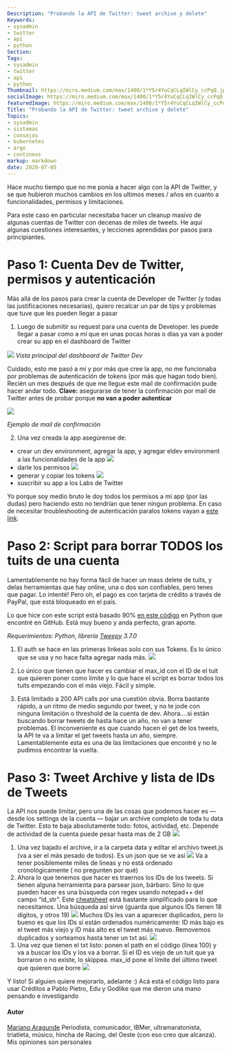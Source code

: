 ```yaml
---
Description: "Probando la API de Twitter: tweet archive y delete"
Keywords:
- sysadmin 
- twitter
- api
- python
Section: 
Tags:
- sysadmin 
- twitter
- api
- python
Thumbnail: https://miro.medium.com/max/1400/1*Y5r4YuCqCLqIWlCy_ccPqQ.jpeg
socialImage: https://miro.medium.com/max/1400/1*Y5r4YuCqCLqIWlCy_ccPqQ.jpeg
featuredImage: https://miro.medium.com/max/1400/1*Y5r4YuCqCLqIWlCy_ccPqQ.jpeg
Title: "Probando la API de Twitter: tweet archive y delete"
Topics:
- sysadmin 
- sistemas
- consejos
- kubernetes
- argo
- continous
markup: markdown
date: 2020-07-05
---
```


Hace mucho tiempo que no me ponía a hacer algo con la API de Twitter, y se que hubieron muchos cambios en los ultimos meses / años en cuanto a funcionalidades, permisos y limitaciones.

Para este caso en particular necesitaba hacer un cleanup masivo de algunas cuentas de Twitter con decenas de miles de tweets. He aquí algunas cuestiones interesantes, y lecciones aprendidas por pasos para principiantes.

<!--more-->

# Paso 1: Cuenta Dev de Twitter, permisos y autenticación

Más allá de los pasos para crear la cuenta de Developer de Twitter (y todas las justificaciones necesarias), quiero recalcar un par de tips y problemas que tuve que les pueden llegar a pasar

1. Luego de submitir su request para una cuenta de Developer. les puede llegar a pasar como a mí que en unas pocas horas o días ya van a poder crear su app en el dashboard de Twitter

![](https://miro.medium.com/max/1400/1*Y5r4YuCqCLqIWlCy_ccPqQ.jpeg)
*Vista principal del dashboard de Twitter Dev*

Cuidado, esto me pasó a mí y por más que cree la app, no me funcionaba por problemas de autenticación de tokens (por más que hagan todo bien). Recién un mes después de que me llegue este mail de confirmación pude hacer andar todo. **Clave:** asegurarse de tener la confirmación por mail de Twitter antes de probar porque **no van a poder autenticar**

![](https://miro.medium.com/max/1400/1*JytexSnThIcgvwjzSUWQ7w.jpeg)

*Ejemplo de mail de confirmación*

2. Una vez creada la app asegúrense de:

  - crear un dev environment, agregar la app, y agregar eldev environment a las funcionalidades de la app
  ![](https://miro.medium.com/max/1400/1*YL4be7SqpYL7t_jXNOFmfA.jpeg)
  - darle los permisos
  ![](https://miro.medium.com/max/1400/1*7Oj-OPc4a3oCgISwi7WkSg.jpeg)
  - generar y copiar los tokens
  ![](https://miro.medium.com/max/1400/1*tL8LxVcFxsnjQ1JlPDlzrA.jpeg)
  - suscribir su app a los Labs de Twitter

Yo porque soy medio bruto le doy todos los permisos a mi app (por las dudas) pero haciendo esto no tendrían que tener ningun problema. En caso de necesitar troubleshooting de autenticación paralos tokens vayan a [este link](https://developer.twitter.com/en/docs/labs/tweets-and-users/quick-start/get-tweets).

# Paso 2: Script para borrar TODOS los tuits de una cuenta
Lamentablemente no hay forma fácil de hacer un mass delete de tuits, y delas herramientas que hay online, una o dos son confiables, pero tenes que pagar. Lo intenté! Pero oh, el pago es con tarjeta de crédito a través de PayPal, que está bloqueado en el país.

Lo que hice con este script está basado 90% [en este código](https://github.com/ngeor/delete-old-tweets) en Python que encontré en GitHub. Está muy bueno y anda perfecto, gran aporte.

*Requerimientos: Python, librería [Tweepy](https://www.tweepy.org/) 3.7.0*

1. El auth se hace en las primeras linkeas solo con sus Tokens. Es lo único que se usa y no hace falta agregar nada más.
![](https://miro.medium.com/max/1214/1*yT_gKrhbYt-E35XmKMrUvA.png)

2. Lo único que tienen que hacer es cambiar el max_id con el ID de el tuit que quieren poner como límite y lo que hace el script es borrar todos los tuits empezando con el más viejo. Fácil y simple.

3. Está limitado a 200 API calls por una cuestión obvia. Borra bastante rápido, a un ritmo de medio segundo por tweet, y no te jode con ninguna limitación o threshold de la cuenta de dev.
Ahora….si están buscando borrar tweets de hasta hace un año, no van a tener problemas. El inconveniente es que cuando hacen el get de los tweets, la API te va a limitar el get tweets hasta un año, siempre. Lamentablemente esta es una de las limitaciones que encontré y no le pudimos encontrar la vuelta.

# Paso 3: Tweet Archive y lista de IDs de Tweets
La API nos puede limitar, pero una de las cosas que podemos hacer es — desde los settings de la cuenta — bajar un archive completo de toda tu data de Twitter. Esto te baja absolutamente todo: fotos, actividad, etc. Depende de actividad de la cuenta puede pesar hasta mas de 2 GB
![](https://miro.medium.com/max/1400/1*yzuRuTcX9xhXoQH4rcExtw.png)
1. Una vez bajado el archive, ir a la carpeta data y editar el archivo tweet.js (va a ser el más pesado de todos). Es un json que se ve así
![](https://miro.medium.com/max/1400/1*Nqkw_1O5MH2rAa1y_rPp-g.png)
Va a tener posiblemente miles de lineas y no está ordenado cronológicamente ( no pregunten por qué)
2. Ahora lo que tenemos que hacer es traernos los IDs de los tweets. Si tienen alguna herramienta para parsear json, bárbaro. Sino lo que pueden hacer es una búsqueda con regex usando notepad++ del campo “id_str”. Este [cheatsheet](https://www.launch2success.com/guide/advanced-find-and-replace-in-notepad/) está bastante simplificado para lo que necesitamos. Una búsqueda así sirve (guarda que algunos IDs tienen 18 dígitos, y otros 19)
![](https://miro.medium.com/max/1142/1*F3ambA2C_g0A4b7gIjwYuw.png)
Muchos IDs les van a aparecer duplicados, pero lo bueno es que los IDs sí están ordenados numéricamente: ID más bajo es el tweet más viejo y ID más alto es el tweet más nuevo. Removemos duplicados y sorteamos hasta tener un txt así.
![](https://miro.medium.com/max/744/1*-f816Y4PcizjYjPTeLD4xg.png)
3. Una vez que tienen el txt listo: ponen el path en el código (línea 100) y va a buscar los IDs y los va a borrar. Si el ID es viejo de un tuit que ya borraron o no existe, lo skippea.
max_id pone el límite del último tweet que quieren que borre
![](https://miro.medium.com/max/1400/1*BBuNwURXWEhS-oSWkeu9gg.png)

Y listo! Si alguien quiere mejorarlo, adelante :) Acá está el código listo para usar
Créditos a Pablo Pietro, Edu y Godlike que me dieron una mano pensando e investigando

#### Autor
[Mariano Aragunde](https://medium.com/@aragunde) Periodista, comunicador, IBMer, ultramaratonista, triatleta, músico, hincha de Racing, del Oeste (con eso creo que alcanza). Mis opiniones son personales